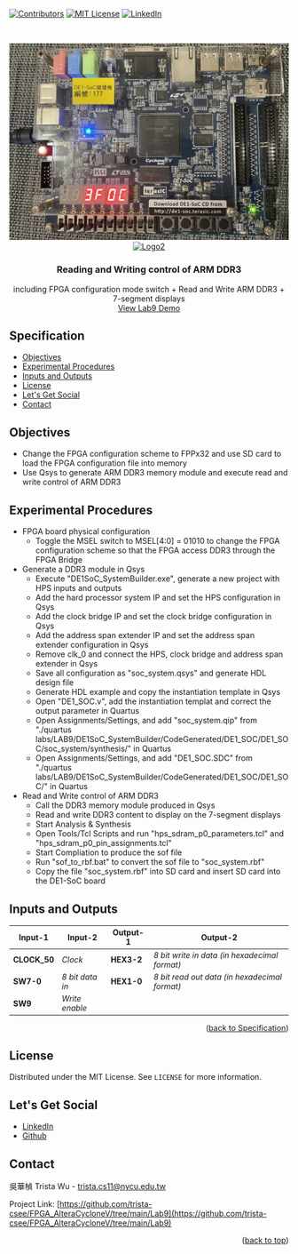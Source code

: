 <a name="readme-top"></a>
<!-- PROJECT SHIELDS -->
[![Contributors][contributors-shield]]()
[![MIT License][license-shield]][license-url]
[![LinkedIn][linkedin-shield]][linkedin-url]

<!-- PROJECT LOGO -->
<br />
<p align="center">
  <a href="https://github.com/trista-csee/FPGA_AlteraCycloneV/tree/main/Lab9">
    <img src="https://github.com/trista-csee/FPGA_AlteraCycloneV/blob/main/images/Lab9-Logo.jpg" alt="Logo">
  </a>
  <a href="https://github.com/trista-csee/FPGA_AlteraCycloneV/tree/main/Lab9">
    <img src="https://github.com/trista-csee/FPGA_AlteraCycloneV/blob/main/images/Lab9-Logo2.jpg" alt="Logo2">
  </a>

  <h3 align="center">Reading and Writing control of ARM DDR3</h3>

  <p align="center">
    including FPGA configuration mode switch + Read and Write ARM DDR3 + 7-segment displays
    <br />
    <a href="https://github.com/trista-csee/FPGA_AlteraCycloneV/tree/main/LabsDemo/Lab9">View Lab9 Demo</a>
  </p>
</p>


<a name="Spec"></a>
<!-- Specification -->
## Specification

* [Objectives](#objectives)
* [Experimental Procedures](#experimental-procedures)
* [Inputs and Outputs](#inputs-and-outputs)
* [License](#license)
* [Let's Get Social](#lets-get-social)
* [Contact](#contact)


<!-- Objectives -->
## Objectives

* Change the FPGA configuration scheme to FPPx32 and use SD card to load the FPGA configuration file into memory
* Use Qsys to generate ARM DDR3 memory module and execute read and write control of ARM DDR3


<!-- Experimental Procedures -->
## Experimental Procedures

* FPGA board physical configuration
  * Toggle the MSEL switch to MSEL[4:0] = 01010 to change the FPGA configuration scheme so that the FPGA access DDR3 through the FPGA Bridge  
* Generate a DDR3 module in Qsys
  * Execute "DE1SoC_SystemBuilder.exe", generate a new project with HPS inputs and outputs
  * Add the hard processor system IP and set the HPS configuration in Qsys
  * Add the clock bridge IP and set the clock bridge configuration in Qsys
  * Add the address span extender IP and set the address span extender configuration in Qsys
  * Remove clk_0 and connect the HPS, clock bridge and address span extender in Qsys
  * Save all configuration as "soc_system.qsys" and generate HDL design file
  * Generate HDL example and copy the instantiation template in Qsys
  * Open "DE1_SOC.v", add the instantiation templat and correct the output parameter in Quartus
  * Open Assignments/Settings, and add "soc_system.qip" from "./quartus labs/LAB9/DE1SoC_SystemBuilder/CodeGenerated/DE1_SOC/DE1_SOC/soc_system/synthesis/" in Quartus
  * Open Assignments/Settings, and add "DE1_SOC.SDC" from "./quartus labs/LAB9/DE1SoC_SystemBuilder/CodeGenerated/DE1_SOC/DE1_SOC/" in Quartus
* Read and Write control of ARM DDR3
  * Call the DDR3 memory module produced in Qsys
  * Read and write DDR3 content to display on the 7-segment displays
  * Start Analysis & Synthesis
  * Open Tools/Tcl Scripts and run "hps_sdram_p0_parameters.tcl" and "hps_sdram_p0_pin_assignments.tcl"
  * Start Compliation to produce the sof file
  * Run "sof_to_rbf.bat" to convert the sof file to "soc_system.rbf"
  * Copy the file "soc_system.rbf" into SD card and insert SD card into the DE1-SoC board


<!-- Inputs and Outputs -->
## Inputs and Outputs

|Input-1|Input-2|Output-1|Output-2|
|-----------|-------------|------------|------------------------|
|**CLOCK_50**|*Clock*|**HEX3-2**|*8 bit write in data (in hexadecimal format)*|
|**SW7-0**|*8 bit data in*|**HEX1-0**|*8 bit read out data (in hexadecimal format)*|
|**SW9**|*Write enable*|||

<p align="right">(<a href="#Spec">back to Specification</a>)</p>



<!-- LICENSE -->
## License

Distributed under the MIT License. See `LICENSE` for more information.


<!-- LET'S GET SOCIAL -->
## Let's Get Social

* [LinkedIn](https://www.linkedin.com/in/%E8%8F%AF%E6%A5%A8-%E5%90%B3-363252241/)
* [Github](https://github.com/trista-csee)


<!-- CONTACT -->
## Contact

吳華楨 Trista Wu - trista.cs11@nycu.edu.tw

Project Link: [https://github.com/trista-csee/FPGA_AlteraCycloneV/tree/main/Lab9](https://github.com/trista-csee/FPGA_AlteraCycloneV/tree/main/Lab9)

<p align="right">(<a href="#readme-top">back to top</a>)</p>


<!-- MARKDOWN LINKS & IMAGES -->
[contributors-shield]: https://img.shields.io/badge/contributors-1-orange.svg?style=flat-square
[license-shield]: https://img.shields.io/badge/license-MIT-blue.svg?style=flat-square
[license-url]: https://choosealicense.com/licenses/mit
[linkedin-shield]: https://img.shields.io/badge/-LinkedIn-black.svg?style=flat-square&logo=linkedin&colorB=555
[linkedin-url]: https://www.linkedin.com/in/hua-chen-wu-363252241/
[product-screenshot]: ./images/projects/portfolio.jpg

